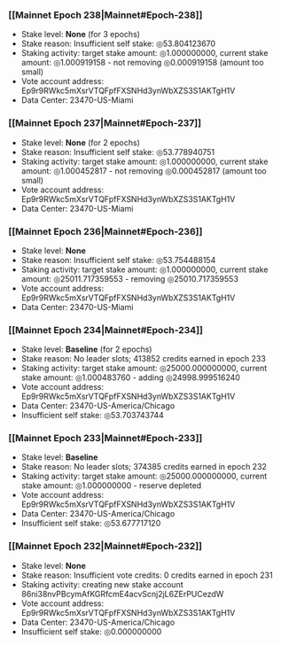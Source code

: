 ### [[Mainnet Epoch 238|Mainnet#Epoch-238]]
* Stake level: **None** (for 3 epochs)
* Stake reason: Insufficient self stake: ◎53.804123670
* Staking activity: target stake amount: ◎1.000000000, current stake amount: ◎1.000919158 - not removing ◎0.000919158 (amount too small)
* Vote account address: Ep9r9RWkc5mXsrVTQFpfFXSNHd3ynWbXZS3S1AKTgH1V
* Data Center: 23470-US-Miami
### [[Mainnet Epoch 237|Mainnet#Epoch-237]]
* Stake level: **None** (for 2 epochs)
* Stake reason: Insufficient self stake: ◎53.778940751
* Staking activity: target stake amount: ◎1.000000000, current stake amount: ◎1.000452817 - not removing ◎0.000452817 (amount too small)
* Vote account address: Ep9r9RWkc5mXsrVTQFpfFXSNHd3ynWbXZS3S1AKTgH1V
* Data Center: 23470-US-Miami
### [[Mainnet Epoch 236|Mainnet#Epoch-236]]
* Stake level: **None**
* Stake reason: Insufficient self stake: ◎53.754488154
* Staking activity: target stake amount: ◎1.000000000, current stake amount: ◎25011.717359553 - removing ◎25010.717359553
* Vote account address: Ep9r9RWkc5mXsrVTQFpfFXSNHd3ynWbXZS3S1AKTgH1V
* Data Center: 23470-US-Miami
### [[Mainnet Epoch 234|Mainnet#Epoch-234]]
* Stake level: **Baseline** (for 2 epochs)
* Stake reason: No leader slots; 413852 credits earned in epoch 233
* Staking activity: target stake amount: ◎25000.000000000, current stake amount: ◎1.000483760 - adding ◎24998.999516240
* Vote account address: Ep9r9RWkc5mXsrVTQFpfFXSNHd3ynWbXZS3S1AKTgH1V
* Data Center: 23470-US-America/Chicago
* Insufficient self stake: ◎53.703743744
### [[Mainnet Epoch 233|Mainnet#Epoch-233]]
* Stake level: **Baseline**
* Stake reason: No leader slots; 374385 credits earned in epoch 232
* Staking activity: target stake amount: ◎25000.000000000, current stake amount: ◎1.000000000 - reserve depleted
* Vote account address: Ep9r9RWkc5mXsrVTQFpfFXSNHd3ynWbXZS3S1AKTgH1V
* Data Center: 23470-US-America/Chicago
* Insufficient self stake: ◎53.677717120
### [[Mainnet Epoch 232|Mainnet#Epoch-232]]
* Stake level: **None**
* Stake reason: Insufficient vote credits: 0 credits earned in epoch 231
* Staking activity: creating new stake account 86ni38nvPBcymAfKGRfcmE4acvScnj2jL6ZErPUCezdW
* Vote account address: Ep9r9RWkc5mXsrVTQFpfFXSNHd3ynWbXZS3S1AKTgH1V
* Data Center: 23470-US-America/Chicago
* Insufficient self stake: ◎0.000000000